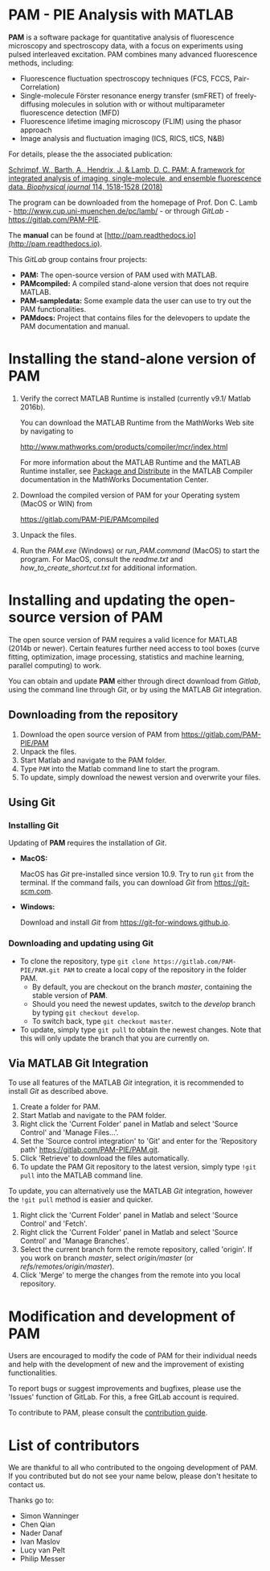 PAM - PIE Analysis with MATLAB 
=================================

**PAM** is a software package for quantitative analysis of fluorescence microscopy and spectroscopy data, with a focus on experiments using pulsed interleaved excitation. PAM combines many advanced fluorescence methods, including:

* Fluorescence fluctuation spectroscopy techniques (FCS, FCCS, Pair-Correlation)
* Single-molecule Förster resonance energy transfer (smFRET) of freely-diffusing molecules in solution with or without multiparameter fluorescence detection (MFD)
* Fluorescence lifetime imaging microscopy (FLIM) using the phasor approach
* Image analysis and fluctuation imaging (ICS, RICS, tICS, N&B)

For details, please the the associated publication:

[Schrimpf, W., Barth, A., Hendrix, J. & Lamb, D. C. PAM: A framework for integrated analysis of imaging, single-molecule, and ensemble fluorescence data. *Biophysical journal* 114, 1518-1528 (2018)](https://www.sciencedirect.com/science/article/pii/S0006349518302959)

The program can be downloaded from the homepage of Prof. Don C. Lamb - http://www.cup.uni-muenchen.de/pc/lamb/ - or through *GitLab* - https://gitlab.com/PAM-PIE.

The **manual** can be found at [http://pam.readthedocs.io](http://pam.readthedocs.io).

This *GitLab* group contains frour projects:

* **PAM:** The open-source version of PAM used with MATLAB.
* **PAMcompiled:** A compiled stand-alone version that does not require MATLAB.
* **PAM-sampledata:** Some example data the user can use to try out the PAM functionalities.
* **PAMdocs:** Project that contains files for the delevopers to update the PAM documentation and manual.

Installing the stand-alone version of PAM
=========================================

1. Verify the correct MATLAB Runtime is installed (currently v9.1/ Matlab 2016b).

    You can download the MATLAB Runtime from the MathWorks Web site by navigating to 

    http://www.mathworks.com/products/compiler/mcr/index.html
    
    For more information about the MATLAB Runtime and the MATLAB Runtime installer, see 
    [Package and Distribute](https://de.mathworks.com/help/compiler_sdk/package.html) in the MATLAB Compiler documentation in the MathWorks Documentation Center.   

2. Download the compiled version of PAM for your Operating system (MacOS or WIN) from

    https://gitlab.com/PAM-PIE/PAMcompiled

3. Unpack the files.

4. Run the *PAM.exe* (Windows) or *run_PAM.command* (MacOS) to start the program. For MacOS, consult the *readme.txt* and *how_to_create_shortcut.txt* for additional information.


Installing and updating the open-source version of PAM
========================================================

The open source version of PAM requires a valid licence for MATLAB (2014b or newer).
Certain features further need access to tool boxes (curve fitting, optimization, image processing, statistics and machine learning, parallel computing) to work.

You can obtain and update **PAM** either through direct download from *Gitlab*, using the command line through *Git*, or by using the MATLAB *Git* integration.

Downloading from the repository
---------------------------------

1. Download the open source version of PAM from https://gitlab.com/PAM-PIE/PAM
2. Unpack the files.
3. Start Matlab and navigate to the PAM folder.
4. Type `PAM` into the Matlab command line to start the program.
5. To update, simply download the newest version and overwrite your files.

Using Git
-------------

### Installing Git

Updating of **PAM** requires the installation of *Git*.

* **MacOS:**

    MacOS has *Git* pre-installed since version 10.9. Try to run `git` from the terminal. If the command fails, you can download *Git* from https://git-scm.com.

* **Windows:**

    Download and install *Git* from https://git-for-windows.github.io.

### Downloading and updating using Git

* To clone the repository, type `git clone https://gitlab.com/PAM-PIE/PAM.git PAM` to create a local copy of the repository in the folder PAM.
    * By default, you are checkout on the branch *master*, containing the stable version of **PAM**.
    * Should you need the newest updates, switch to the *develop* branch by typing `git checkout develop`.
    * To switch back, type `git checkout master`.
* To update, simply type `git pull` to obtain the newest changes. Note that this will only update the branch that you are currently on.

Via MATLAB Git Integration
------------------------

To use all features of the MATLAB *Git* integration, it is recommended to install *Git* as described above.

1. Create a folder for PAM.
2. Start Matlab and navigate to the PAM folder.
3. Right click the 'Current Folder' panel in Matlab and select 'Source Control' and 'Manage Files...'.
4. Set the 'Source control integration' to 'Git' and enter for the 'Repository path' https://gitlab.com/PAM-PIE/PAM.git.
5. Click 'Retrieve' to download the files automatically.
6. To update the PAM Git repository to the latest version, simply type `!git pull` into the MATLAB command line.

To update, you can alternatively use the MATLAB *Git* integration, however the `!git pull` method is easier and quicker.

1. Right click the 'Current Folder' panel in Matlab and select 'Source Control' and 'Fetch'.
2. Right click the 'Current Folder' panel in Matlab and select 'Source Control' and 'Manage Branches'.
3. Select the current branch form the remote repository, called 'origin'.
    If you work on branch *master*, select *origin/master* (or *refs/remotes/origin/master*).
4. Click 'Merge' to merge the changes from the remote into you local repository.

Modification and development of PAM
======================================

Users are encouraged to modify the code of PAM for their individual needs
and help with the development of new and the improvement of existing functionalities.

To report bugs or suggest improvements and bugfixes, please use the 'Issues' function of GitLab.
For this, a free GitLab account is required.

To contribute to PAM, please consult the [contribution guide](https://gitlab.com/PAM-PIE/PAM/blob/master/CONTRIBUTING.md).

List of contributors
=========================

We are thankful to all who contributed to the ongoing development of PAM. If you contributed but do not see your name below, please don't hesitate to contact us.

Thanks go to:
* Simon Wanninger
* Chen Qian
* Nader Danaf
* Ivan Maslov
* Lucy van Pelt
* Philip Messer
